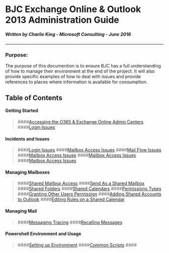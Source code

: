 # BJC Exchange Online & Outlook 2013 Administration Guide

##### Written by Charlie King - Microsoft Consulting - June 2016

----

### Purpose:
The purpose of this documention is to ensure BJC has a full understanding of how to manage their environment at the end of the project. It will also provide specific examples of how to deal with issues and provide references to places where information is available for consumption.


## Table of Contents

#### Getting Started
> ####[Accessing the O365 & Exchange Online Admin Centers](../Html/AdminCenters.html)
> ####[Login Issues](../Html/Login.html)

#### Incidents and Issues

> ####[Login Issues](../Html/Login.html)
> ####[Mailbox Access Issues](../Html/MailboxAccess.html)
> ####[Mail Flow Issues](../Html/MailFlow.html)
> ####[Mailbox Access Issues](../Html/MailboxAccess.html)
> ####[Mailbox Access Issues](../Html/MailboxAccess.html)
> ####[Mailbox Access Issues](../Html/MailboxAccess.html)

#### Managing Mailboxes

> ####[Shared Mailbox Access](../Html/Login.html)
> ####[Send As a Shared Mailbox](../Html/SendAsShared.html)
> ####[Shared Folders](../Html/MailboxAccess.html)
> ####[Shared Calendars](../Html/MailFlow.html)
> ####[Permissions Types](../Html/MailboxAccess.html)
> ####[Granting Other Users Permission](../Html/MailboxAccess.html)
> ####[Adding Shared Accounts to Outlook](../Html/MailboxAccess.html)
> ####[Editing Rules on a Shared Calendar](../Html/MailboxAccess.html)


#### Managing Mail

> ####[Messaging Tracing](../Html/Login.html)
> ####[Recalling Messages](../Html/Login.html)

#### Powershell Environment and Usage

> ####[Setting up Environment](../Html/Login.html)
> ####[Common Scripts](../Html/MailboxAccess.html)
> ####[](../Html/MailFlow.html)

